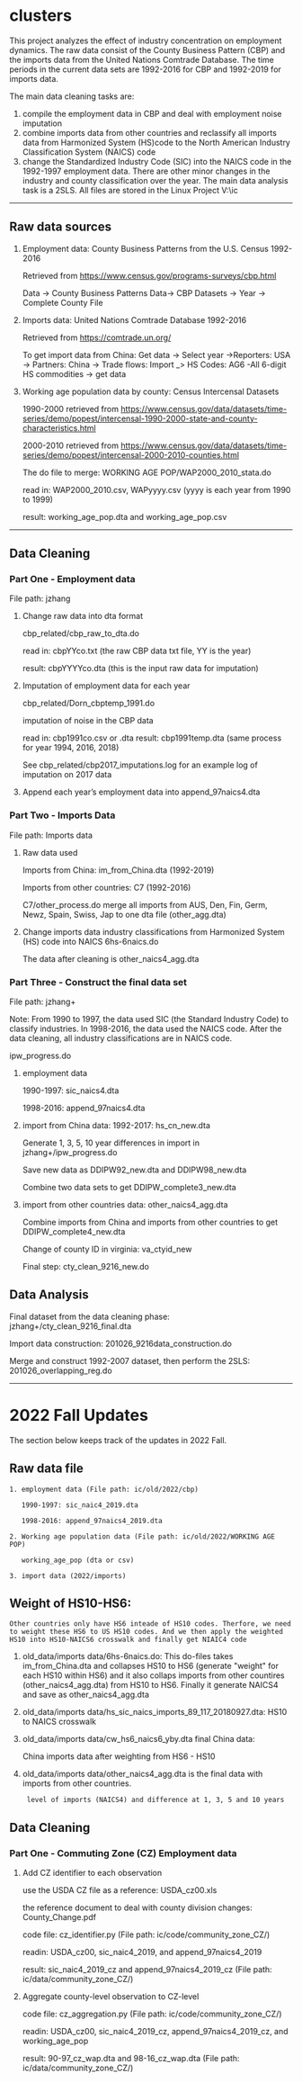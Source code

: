 # clusters

This project analyzes the effect of industry concentration on employment dynamics. 
The raw data consist of the County Business Pattern (CBP) and the imports data from the United Nations Comtrade Database. The time periods in the current data sets are 1992-2016 for CBP and 1992-2019 for imports data. 

The main data cleaning tasks are:
1. compile the employment data in CBP and deal with employment noise imputation 
2. combine imports data from other countries and reclassify all imports data from Harmonized System (HS)code to the North American Industry Classification System (NAICS) code 
3. change the Standardized Industry Code (SIC) into the NAICS code in the 1992-1997 employment data. There are other minor changes in the industry and county classification over the year. The main data analysis task is a 2SLS. All files are stored in the Linux Project V:\ic

--------------------------------------------------------------------------------------------------------

## Raw data sources 
1. Employment data: County Business Patterns from the U.S. Census 1992-2016  
	
	Retrieved from https://www.census.gov/programs-surveys/cbp.html 
	
	Data -> County Business Patterns Data-> CBP Datasets -> Year -> Complete County File
	
2. Imports data: United Nations Comtrade Database 1992-2016 
	
	Retrieved from https://comtrade.un.org/
	
	To get import data from China: Get data -> Select year ->Reporters: USA -> Partners: China -> Trade flows: Import _> HS Codes: AG6 -All 6-digit HS commodities -> get data 
	
3. Working age population data by county: Census Intercensal Datasets
	
	1990-2000 retrieved from https://www.census.gov/data/datasets/time-series/demo/popest/intercensal-1990-2000-state-and-county-characteristics.html
	
	2000-2010 retrieved from https://www.census.gov/data/datasets/time-series/demo/popest/intercensal-2000-2010-counties.html
	
	The do file to merge: WORKING AGE POP/WAP2000_2010_stata.do
	
	read in: WAP2000_2010.csv, WAPyyyy.csv (yyyy is each year from 1990 to 1999)
	
	result: working_age_pop.dta and working_age_pop.csv
--------------------------------------------------------------------------------------------------------
## Data Cleaning 

### Part One - Employment data

File path: jzhang 

1. Change raw data into dta format 
	 
	cbp_related/cbp_raw_to_dta.do
	
	read in: cbpYYco.txt (the raw CBP data txt file, YY is the year)
	
	result: cbpYYYYco.dta (this is the input raw data for imputation)

2. Imputation of employment data for each year 
	
	cbp_related/Dorn_cbptemp_1991.do
        	
	imputation of noise in the CBP data 
        
	read in: cbp1991co.csv or .dta
        result: cbp1991temp.dta
        (same process for year 1994, 2016, 2018) 
	
	See cbp_related/cbp2017_imputations.log for an example log of imputation on 2017 data 

3. Append each year’s employment data into 
	append_97naics4.dta 



### Part Two - Imports Data 
File path: Imports data 

1. Raw data used
	
	Imports from China: im_from_China.dta (1992-2019) 
	
	Imports from other countries: C7 (1992-2016) 
	
	C7/other_process.do 
	merge all imports from AUS, Den, Fin, Germ, Newz, Spain, Swiss, Jap to one dta file (other_agg.dta)

2. Change imports data industry classifications from Harmonized System (HS) code into NAICS 
	6hs-6naics.do
	
	The data after cleaning is other_naics4_agg.dta



### Part Three - Construct the final data set
File path: jzhang+

Note: From 1990 to 1997, the data used SIC (the Standard Industry Code) to classify industries. In 1998-2016, the data used the NAICS code. After the data cleaning, all industry classifications are in NAICS code. 

ipw_progress.do 

1. employment data 
	
	1990-1997:  sic_naics4.dta
	
	1998-2016: append_97naics4.dta
	
2. import from China data: 1992-2017: hs_cn_new.dta
	
	Generate 1, 3, 5, 10 year differences in import in jzhang+/ipw_progress.do 
	
	Save new data as DDIPW92_new.dta and DDIPW98_new.dta 
	
	Combine two data sets to get DDIPW_complete3_new.dta 
	
3. import from other countries data: other_naics4_agg.dta
	
	Combine imports from China and imports from other countries to get DDIPW_complete4_new.dta 
	
	Change of county ID in virginia: va_ctyid_new 
	
	Final step: cty_clean_9216_new.do 

## Data Analysis

        
Final dataset from the data cleaning phase: jzhang+/cty_clean_9216_final.dta

Import data construction: 201026_9216data_construction.do
	
Merge and construct 1992-2007 dataset, then perform the 2SLS: 201026_overlapping_reg.do 
	
--------------------------------------------------------------------------------------------------------
# 2022 Fall Updates

The section below keeps track of the updates in 2022 Fall. 

## Raw data file

	1. employment data (File path: ic/old/2022/cbp)
	
	   1990-1997: sic_naic4_2019.dta
	   
	   1998-2016: append_97naics4_2019.dta
	   
	2. Working age population data (File path: ic/old/2022/WORKING AGE POP)
	
	   working_age_pop (dta or csv)
	   
	3. import data (2022/imports)
	
	
## Weight of HS10-HS6:
	Other countries only have HS6 inteade of HS10 codes. Therfore, we need to weight these HS6 to US HS10 codes. And we then apply the weighted HS10 into HS10-NAICS6 crosswalk and finally get NIAIC4 code 
	
1. old_data/imports data/6hs-6naics.do: 
 	This do-files takes im_from_China.dta and collapses HS10 to HS6 (generate "weight" for each HS10 within HS6) and it also collaps imports from other countires (other_naics4_agg.dta) from HS10 to HS6. Finally it generate NAICS4 and save as other_naics4_agg.dta 
	
2. old_data/imports data/hs_sic_naics_imports_89_117_20180927.dta:
	HS10 to NAICS crosswalk
3. old_data/imports data/cw_hs6_naics6_yby.dta final China data:
	
	China imports data after weighting from HS6 - HS10
	
4. old_data/imports data/other_naics4_agg.dta is the final data with imports from other countries.
	    
	    level of imports (NAICS4) and difference at 1, 3, 5 and 10 years

	    
	
	

	
## Data Cleaning

### Part One - Commuting Zone (CZ) Employment data

1. Add CZ identifier to each observation

    use the USDA CZ file as a reference: USDA_cz00.xls
    
    the reference document to deal with county division changes: County_Change.pdf
    
    code file: cz_identifier.py  (File path: ic/code/community_zone_CZ/)
    
    readin: USDA_cz00, sic_naic4_2019, and append_97naics4_2019
    
    result: sic_naic4_2019_cz and append_97naics4_2019_cz  (File path: ic/data/community_zone_CZ/)
    
2. Aggregate county-level observation to CZ-level

   code file: cz_aggregation.py  (File path: ic/code/community_zone_CZ/)
   
   readin: USDA_cz00, sic_naic4_2019_cz, append_97naics4_2019_cz, and working_age_pop
   
   result: 90-97_cz_wap.dta and 98-16_cz_wap.dta  (File path: ic/data/community_zone_CZ/)

